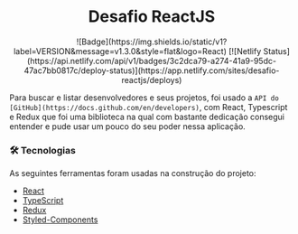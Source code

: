 <h1 align="center">
    Desafio ReactJS
</h1>

<p align="center">
![Badge](https://img.shields.io/static/v1?label=VERSION&message=v1.3.0&style=flat&logo=React)
[![Netlify Status](https://api.netlify.com/api/v1/badges/3c2dca79-a274-41a9-95dc-47ac7bb0817c/deploy-status)](https://app.netlify.com/sites/desafio-reactjs/deploys)
</p>

Para buscar e listar desenvolvedores e seus projetos, foi usado a `API do [GitHub](https://docs.github.com/en/developers)`, com React, Typescript e Redux que foi uma biblioteca na qual com bastante dedicação consegui entender e pude usar um pouco do seu poder nessa aplicação.

### 🛠 Tecnologias

As seguintes ferramentas foram usadas na construção do projeto:

- [React](https://pt-br.reactjs.org/)
- [TypeScript](https://www.typescriptlang.org/)
- [Redux](https://redux.js.org/)
- [Styled-Components](https://styled-components.com/)